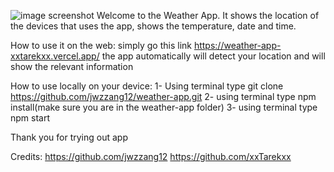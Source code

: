 ![image screenshot](https://ibb.co/mBGZnYz)
Welcome to the Weather App. It shows the location of the devices that uses the app, shows the temperature, date and time.

How to use it on the web:
    simply go this link https://weather-app-xxtarekxx.vercel.app/ 
    the app automatically will detect your location and will show the relevant information

How to use locally on your device:
    1- Using terminal type git clone https://github.com/jwzzang12/weather-app.git
    2- using terminal type npm install(make sure you are in the weather-app folder)
    3- using terminal type npm start

Thank you for trying out app


Credits:
https://github.com/jwzzang12
https://github.com/xxTarekxx

